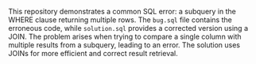 This repository demonstrates a common SQL error: a subquery in the WHERE clause returning multiple rows.  The `bug.sql` file contains the erroneous code, while `solution.sql` provides a corrected version using a JOIN.  The problem arises when trying to compare a single column with multiple results from a subquery, leading to an error.  The solution uses JOINs for more efficient and correct result retrieval.